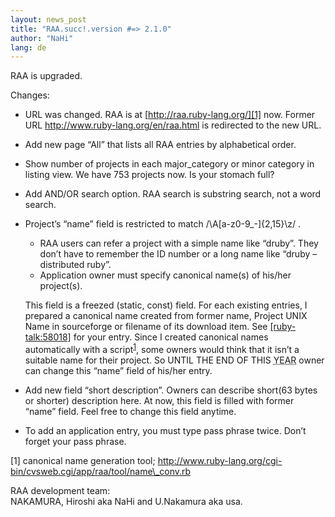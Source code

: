 ```yaml
---
layout: news_post
title: "RAA.succ!.version #=> 2.1.0"
author: "NaHi"
lang: de
---
```


RAA is upgraded.

Changes:

* URL was changed. RAA is at [http://raa.ruby-lang.org/][1] now. Former
  URL http://www.ruby-lang.org/en/raa.html is redirected to the new URL.
* Add new page “All” that lists all RAA entries by alphabetical order.
* Show number of projects in each major\_category or minor category in
  listing view. We have 753 projects now. Is your stomach full?
* Add AND/OR search option. RAA search is substring search, not a word
  search.
* Project’s “name” field is restricted to match
  /\\A\[a-z0-9\_-\]\{2,15}\\z/ .
  * RAA users can refer a project with a simple name like “druby”. They
    don’t have to remember the ID number or a long name like “druby –
    distributed ruby”.
  * Application owner must specify canonical name(s) of his/her
    project(s).

  This field is a freezed (static, const) field. For each existing
  entries, I prepared a canonical name created from former name, Project
  UNIX Name in sourceforge or filename of its download item. See
  [\[ruby-talk:58018\]][2] for your entry. Since I created canonical
  names automatically with a script<sup>[1](#fn1)</sup>, some owners
  would think that it isn’t a suitable name for their project. So UNTIL
  THE END OF THIS <abbr title="2002">YEAR</abbr> owner can change
  this “name” field of his/her entry.
* Add new field “short description”. Owners can describe short(63 bytes
  or shorter) description here. At now, this field is filled with former
  “name” field. Feel free to change this field anytime.
* To add an application entry, you must type pass phrase twice. Don’t
  forget your pass phrase.

\[1\] canonical name generation tool;
http://www.ruby-lang.org/cgi-bin/cvsweb.cgi/app/raa/tool/name\_conv.rb

<phave fun="" />

RAA development team:  
NAKAMURA, Hiroshi aka NaHi and U.Nakamura aka usa.  


[1]: http://raa.ruby-lang.org/
[2]: http://blade.nagaokaut.ac.jp/cgi-bin/scat.rb/ruby/ruby-talk/58018
